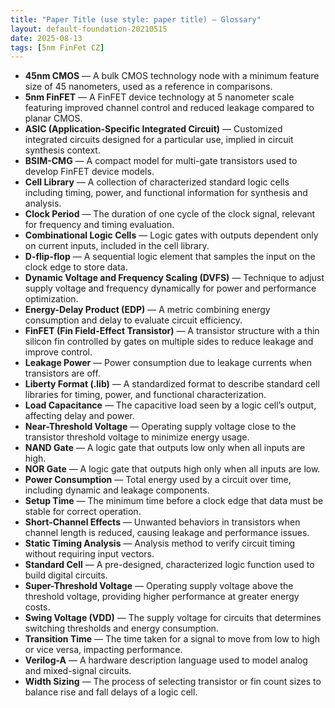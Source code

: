 ```yaml
---
title: "Paper Title (use style: paper title) — Glossary"
layout: default-foundation-20210515
date: 2025-08-13
tags: [5nm FinFet CZ]
---
```


- **45nm CMOS** — A bulk CMOS technology node with a minimum feature size of 45 nanometers, used as a reference in comparisons.
- **5nm FinFET** — A FinFET device technology at 5 nanometer scale featuring improved channel control and reduced leakage compared to planar CMOS.
- **ASIC (Application-Specific Integrated Circuit)** — Customized integrated circuits designed for a particular use, implied in circuit synthesis context.
- **BSIM-CMG** — A compact model for multi-gate transistors used to develop FinFET device models.
- **Cell Library** — A collection of characterized standard logic cells including timing, power, and functional information for synthesis and analysis.
- **Clock Period** — The duration of one cycle of the clock signal, relevant for frequency and timing evaluation.
- **Combinational Logic Cells** — Logic gates with outputs dependent only on current inputs, included in the cell library.
- **D-flip-flop** — A sequential logic element that samples the input on the clock edge to store data.
- **Dynamic Voltage and Frequency Scaling (DVFS)** — Technique to adjust supply voltage and frequency dynamically for power and performance optimization.
- **Energy-Delay Product (EDP)** — A metric combining energy consumption and delay to evaluate circuit efficiency.
- **FinFET (Fin Field-Effect Transistor)** — A transistor structure with a thin silicon fin controlled by gates on multiple sides to reduce leakage and improve control.
- **Leakage Power** — Power consumption due to leakage currents when transistors are off.
- **Liberty Format (.lib)** — A standardized format to describe standard cell libraries for timing, power, and functional characterization.
- **Load Capacitance** — The capacitive load seen by a logic cell’s output, affecting delay and power.
- **Near-Threshold Voltage** — Operating supply voltage close to the transistor threshold voltage to minimize energy usage.
- **NAND Gate** — A logic gate that outputs low only when all inputs are high.
- **NOR Gate** — A logic gate that outputs high only when all inputs are low.
- **Power Consumption** — Total energy used by a circuit over time, including dynamic and leakage components.
- **Setup Time** — The minimum time before a clock edge that data must be stable for correct operation.
- **Short-Channel Effects** — Unwanted behaviors in transistors when channel length is reduced, causing leakage and performance issues.
- **Static Timing Analysis** — Analysis method to verify circuit timing without requiring input vectors.
- **Standard Cell** — A pre-designed, characterized logic function used to build digital circuits.
- **Super-Threshold Voltage** — Operating supply voltage above the threshold voltage, providing higher performance at greater energy costs.
- **Swing Voltage (VDD)** — The supply voltage for circuits that determines switching thresholds and energy consumption.
- **Transition Time** — The time taken for a signal to move from low to high or vice versa, impacting performance.
- **Verilog-A** — A hardware description language used to model analog and mixed-signal circuits.
- **Width Sizing** — The process of selecting transistor or fin count sizes to balance rise and fall delays of a logic cell.
